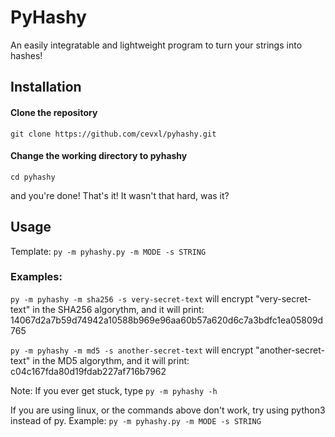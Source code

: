 # PyHashy

An easily integratable and lightweight program to turn your strings into hashes!

## Installation

#### Clone the repository
```
git clone https://github.com/cevxl/pyhashy.git
```
#### Change the working directory to pyhashy
```
cd pyhashy
```
and you're done! That's it! It wasn't that hard, was it?

## Usage

Template: `py -m pyhashy.py -m MODE -s STRING`

### Examples:
`py -m pyhashy -m sha256 -s very-secret-text` will encrypt "very-secret-text" in the SHA256 algorythm, and it will print:
14067d2a7b59d74942a10588b969e96aa60b57a620d6c7a3bdfc1ea05809d765

`py -m pyhashy -m md5 -s another-secret-text` will encrypt "another-secret-text" in the MD5 algorythm, and it will print:
c04c167fda80d19fdab227af716b7962

Note: If you ever get stuck, type `py -m pyhashy -h`

If you are using linux, or the commands above don't work, try using python3 instead of py. Example: `py -m pyhashy.py -m MODE -s STRING`
